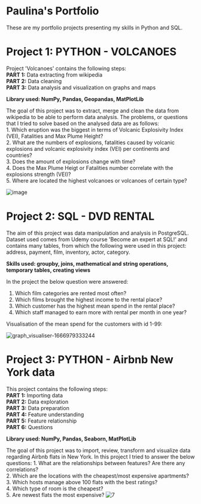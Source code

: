# Paulina's Portfolio
These are my portfolio projects presenting my skills in Python and SQL.


# Project 1: PYTHON - VOLCANOES

Project 'Volcanoes' contains the following steps:\
**PART 1:** Data extracting from wikipedia\
**PART 2:** Data cleaning\
**PART 3:** Data analysis and visualization on graphs and maps

**Library used: NumPy, Pandas, Geopandas, MatPlotLib**

The goal of this project was to extract, merge and clean the data from wikipedia to be able to perform data analysis. The problems, or questions that I tried to solve based on the analysed data are as follows:\
	1. Which eruption was the biggest in terms of Volcanic Explosivity Index (VEI), Fatalities and Max Plume Height?\
	2. What are the numbers of explosions, fatalities caused by volcanic explosions and volcanic explosivity index (VEI) per continents and countries?\
	3. Does the amount of explosions change with time?\
	4. Does the Max Plume Heigt or Fatalities number correlate with the explosions strength (VEI)?\
	5. Where are located the highest volcanoes or volcanoes of certain type?

![image](https://user-images.githubusercontent.com/96730074/197048646-2da98575-6ab2-43c8-ab82-31f4734f13a6.png)







# Project 2: SQL - DVD RENTAL

The aim of this project was data manipulation and analysis in PostgreSQL. Dataset used comes from Udemy course 'Become an expert at SQL!' and contains many tables, from which the following were used in this project: address, payment, film, inventory, actor, category. 

**Skills used: groupby, joins, mathematical and string operations, temporary tables, creating views**

In the project the below question were answered:
1. Which film categories are rented most often?
2. Which films brought the highest income to the rental place?
3. Which customer has the highest mean spend in the rental place?
4. Which staff managed to earn more with rental per month in one year?

Visualisation of the mean spend for the customers with id 1-99:

![graph_visualiser-1666979333244](https://user-images.githubusercontent.com/96730074/198700508-9f997b3b-6783-41e8-bbdd-574923c68e77.png)









# Project 3: PYTHON - Airbnb New York data

This project contains the following steps:\
**PART 1:** Importing data\
**PART 2:** Data exploration\
**PART 3:** Data preparation\
**PART 4:** Feature understanding\
**PART 5:** Feature relationship\
**PART 6:** Questions

**Library used: NumPy, Pandas, Seaborn, MatPlotLib**

The goal of this project was to import, review, transform and visualize data regarding Airbnb flats in New York. In this project I tried to answer the below questions:
	1. What are the relationships between features? Are there any correlations?\
	2. Which are the locations with the cheapest/most expensive apartments?\
	3. Which hosts manage above 100 flats with the best ratings?\
	4. Which type of room is the cheapest?\
 	5. Are newest flats the most expensive?
![7](https://user-images.githubusercontent.com/96730074/217629185-3a831f37-51d8-4bb5-8011-e58280071366.png)
